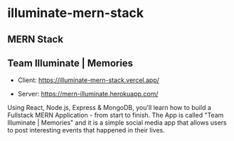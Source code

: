 # illuminate-mern-stack
MERN Stack
---
## Team Illuminate | Memories
* Client: https://illuminate-mern-stack.vercel.app/ 

* Server: https://mern-illuminate.herokuapp.com/

Using React, Node.js, Express & MongoDB, you'll learn how to build a Fullstack MERN Application - from start to finish. The App is called "Team Illuminate | Memories" and it is a simple social media app that allows users to post interesting events that happened in their lives.


